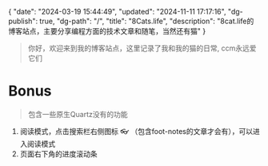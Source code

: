 {
  "date": "2024-03-19 15:44:49",
  "updated": "2024-11-11 17:17:16",
  "dg-publish": true,
  "dg-path": "/",
  "title": "8Cats.life",
  "description": "8cat.life的博客站点，主要分享编程方面的技术文章和随笔，当然还有猫"
}

> 你好，欢迎来到我的博客站点，这里记录了我和我的猫的日常, ccm永远爱它们

# Bonus
> 包含一些原生Quartz没有的功能
1. 阅读模式，点击搜索栏右侧图标 👓 （包含foot-notes的文章才会有），可以进入阅读模式
2. 页面右下角的进度滚动条



